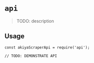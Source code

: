 # `api`

> TODO: description

## Usage

```
const akiyaScraperApi = require('api');

// TODO: DEMONSTRATE API
```
